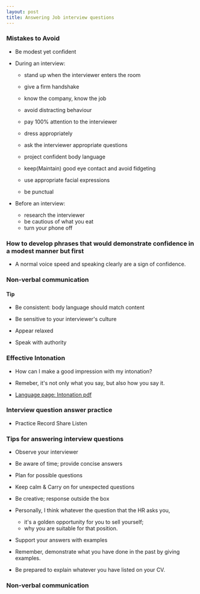 ```yaml
---
layout: post
title: Answering Job interview questions
---
```


### Mistakes to Avoid

- Be modest yet confident
- During an interview:
  - stand up when the interviewer enters the room
  - give a firm handshake
  - know the company, know the job
  - avoid distracting behaviour
  - pay 100% attention to the interviewer

  - dress appropriately
  - ask the interviewer appropriate questions
  - project confident body language

  - keep(Maintain) good eye contact and avoid fidgeting
  - use appropriate facial expressions
  - be punctual

- Before an interview:
  - research the interviewer
  - be cautious of what you eat
  - turn your phone off

### How to develop phrases that would demonstrate confidence in a modest manner but first
- A normal voice speed and speaking clearly are a sign of confidence.

### Non-verbal communication

#### Tip
- Be consistent: body language should match content
- Be sensitive to your interviewer's culture

- Appear relaxed
- Speak with authority

### Effective Intonation

- How can I make a good impression with my intonation?
- Remeber, it's not only what you say, but also how you say it.

- [Language page: Intonation pdf](https://prod-edxapp.edx-cdn.org/assets/courseware/v1/f33ddc09403496e0d76745a18713645b/asset-v1:HKPolyUx+EWA1.2x+3T2017+type@asset+block/2.5_Language_page_-_Intonation.pdf)

### Interview question answer practice
- Practice Record Share Listen

### Tips for answering interview questions
- Observe your interviewer
- Be aware of time; provide concise answers
- Plan for possible questions
- Keep calm & Carry on for unexpected questions
- Be creative; response outside the box

- Personally, I think whatever the question that the HR asks you,
  - it's a golden opportunity for you to sell yourself;
  - why you are suitable for that position.

- Support your answers with examples
- Remember, demonstrate what you have done in the past by giving examples.

- Be prepared to explain whatever you have listed on your CV.

### Non-verbal communication
